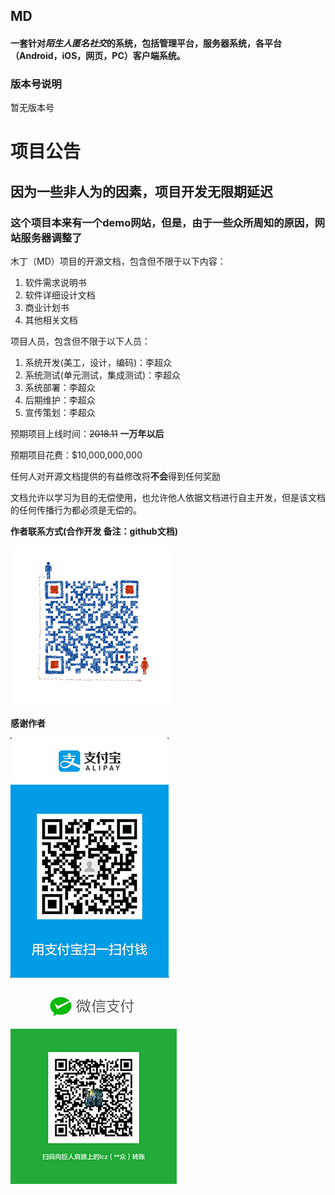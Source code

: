 ## MD

#### 一套针对*陌生人匿名社交*的系统，包括管理平台，服务器系统，各平台（Android，iOS，网页，PC）客户端系统。

### 版本号说明
暂无版本号

# 项目公告
## **因为一些非人为的因素，项目开发无限期延迟**
### **这个项目本来有一个demo网站，但是，由于一些众所周知的原因，网站服务器调整了**


木丁（MD）项目的开源文档，包含但不限于以下内容：
1. 软件需求说明书
2. 软件详细设计文档
3. 商业计划书
4. 其他相关文档

项目人员，包含但不限于以下人员：
1. 系统开发(美工，设计，编码)：李超众
2. 系统测试(单元测试，集成测试)：李超众
3. 系统部署：李超众
4. 后期维护：李超众
5. 宣传策划：李超众

预期项目上线时间：~~2018.11~~ **一万年以后**

预期项目花费：$10,000,000,000

任何人对开源文档提供的有益修改将**不会**得到任何奖励

 文档允许以学习为目的无偿使用，也允许他人依据文档进行自主开发，但是该文档的任何传播行为都必须是无偿的。

**作者联系方式(合作开发 备注：github文档)**

![扫码加我微信](pic/wepic.jpg)

**感谢作者**

![](pic/zfbpay.jpg)     ![](pic/wepay.png)
